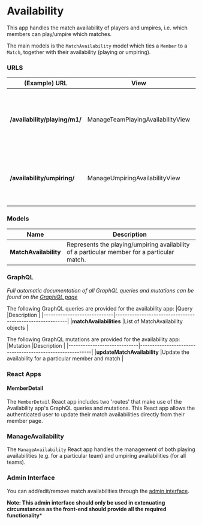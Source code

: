 # Availability

This app handles the match availability of players and umpires, i.e. which members can play/umpire which matches.

The main models is the `MatchAvailability` model which ties a `Member` to a `Match`, together with their availability (playing or umpiring). 

### URLS

|(Example) URL                 |View                          |Description                                              |
|------------------------------|------------------------------|---------------------------------------------------------|
|**/availability/playing/m1/**    |ManageTeamPlayingAvailabilityView   |Manage the playing availabilities for a particular team's upcoming fixtures.    |
|**/availability/umpiring/**    |ManageUmpiringAvailabilityView   |Manage the umpiring availabilities for all team's upcoming fixtures.    |


### Models

|Name                       | Description  |
|---------------------------|----------------
|**MatchAvailability**                  |Represents the playing/umpiring availability of a particular member for a particular match. |

### GraphQL

_Full automatic documentation of all GraphQL queries and mutations can be found on the [GraphiQL page](//wwww.cambridgesouthhockeyclub.co.uk/graphql)_


The following GraphQL queries are provided for the availability app:
|Query                        |Description                                               |
|-----------------------------|----------------------------------------------------------|
|**matchAvailabilities**      |List of MatchAvailability objects                         |

The following GraphQL mutations are provided for the availability app:
|Mutation                     |Description                                               |
|-----------------------------|----------------------------------------------------------|
|**updateMatchAvailability**  |Update the availability for a particular member and match |

### React Apps

#### MemberDetail

The ```MemberDetail``` React app includes two 'routes' that make use of the Availability app's GraphQL queries and mutations. This React app allows the authenticated user to update their match availabilities directly from their member page.

### ManageAvailability

The ```ManageAvailability``` React app handles the management of both playing availabilities (e.g. for a particular team) and umpiring availabilities (for all teams).

### Admin Interface

You can add/edit/remove match availabilities through the [admin interface](//www.cambridgesouthhockeyclub.co.uk/admin/availability/).

**Note: This admin interface should only be used in extenuating circumstances as the front-end should provide all the required functionality***

